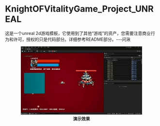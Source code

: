 # KnightOFVitalityGame_Project_UNREAL
这是一个unreal 2d游戏模板，它使用到了其他“游戏”的资产，您需要注意商业行为和许可，授权的只是代码部分。详细参考README部分。---问湫


<p align="center">
  <img src="README_QuotedAssetes/demo.gif" alt="演示" width="400" />
  <br>
  <b>演示效果</b>
</p>



